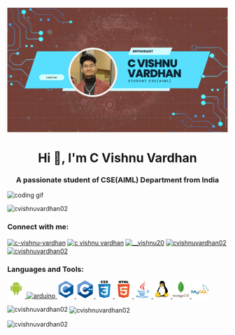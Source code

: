 ![logo](https://github.com/cvishnuvardhan02/cvishnuvardhan02/blob/main/Github%20Banner.png)
<h1 align="center">Hi 👋, I'm C Vishnu Vardhan</h1>
<h3 align="center">A passionate student of CSE(AIML) Department from India</h3>



 ![coding gif](https://github.com/cvishnuvardhan02/cvishnuvardhan02/assets/119833599/7b55a750-520c-43e9-9bbd-737e8a3dfa8b) 

<p align="left"> <img src="https://komarev.com/ghpvc/?username=cvishnuvardhan02&label=Profile%20views&color=0e75b6&style=flat" alt="cvishnuvardhan02" /> </p>

<h3 align="left">Connect with me:</h3>
<p align="left">
<a href="https://codepen.io/c-vishnu-vardhan" target="blank"><img align="center" src="https://raw.githubusercontent.com/rahuldkjain/github-profile-readme-generator/master/src/images/icons/Social/codepen.svg" alt="c-vishnu-vardhan" height="30" width="40" /></a>
<a href="https://linkedin.com/in/c vishnu vardhan" target="blank"><img align="center" src="https://raw.githubusercontent.com/rahuldkjain/github-profile-readme-generator/master/src/images/icons/Social/linked-in-alt.svg" alt="c vishnu vardhan" height="30" width="40" /></a>
<a href="https://instagram.com/__vishnu20" target="blank"><img align="center" src="https://raw.githubusercontent.com/rahuldkjain/github-profile-readme-generator/master/src/images/icons/Social/instagram.svg" alt="__vishnu20" height="30" width="40" /></a>
<a href="https://www.youtube.com/c/cvishnuvardhan02" target="blank"><img align="center" src="https://raw.githubusercontent.com/rahuldkjain/github-profile-readme-generator/master/src/images/icons/Social/youtube.svg" alt="cvishnuvardhan02" height="30" width="40" /></a>
<a href="https://www.hackerrank.com/cvishnuvardhan02" target="blank"><img align="center" src="https://raw.githubusercontent.com/rahuldkjain/github-profile-readme-generator/master/src/images/icons/Social/hackerrank.svg" alt="cvishnuvardhan02" height="30" width="40" /></a>
</p>

<h3 align="left">Languages and Tools:</h3>
<p align="left"> <a href="https://developer.android.com" target="_blank" rel="noreferrer"> <img src="https://raw.githubusercontent.com/devicons/devicon/master/icons/android/android-original-wordmark.svg" alt="android" width="40" height="40"/> </a> <a href="https://www.arduino.cc/" target="_blank" rel="noreferrer"> <img src="https://cdn.worldvectorlogo.com/logos/arduino-1.svg" alt="arduino" width="40" height="40"/> </a> <a href="https://www.cprogramming.com/" target="_blank" rel="noreferrer"> <img src="https://raw.githubusercontent.com/devicons/devicon/master/icons/c/c-original.svg" alt="c" width="40" height="40"/> </a> <a href="https://www.w3schools.com/cpp/" target="_blank" rel="noreferrer"> <img src="https://raw.githubusercontent.com/devicons/devicon/master/icons/cplusplus/cplusplus-original.svg" alt="cplusplus" width="40" height="40"/> </a> <a href="https://www.w3schools.com/css/" target="_blank" rel="noreferrer"> <img src="https://raw.githubusercontent.com/devicons/devicon/master/icons/css3/css3-original-wordmark.svg" alt="css3" width="40" height="40"/> </a> <a href="https://www.w3.org/html/" target="_blank" rel="noreferrer"> <img src="https://raw.githubusercontent.com/devicons/devicon/master/icons/html5/html5-original-wordmark.svg" alt="html5" width="40" height="40"/> </a> <a href="https://www.java.com" target="_blank" rel="noreferrer"> <img src="https://raw.githubusercontent.com/devicons/devicon/master/icons/java/java-original.svg" alt="java" width="40" height="40"/> </a> <a href="https://www.linux.org/" target="_blank" rel="noreferrer"> <img src="https://raw.githubusercontent.com/devicons/devicon/master/icons/linux/linux-original.svg" alt="linux" width="40" height="40"/> </a> <a href="https://www.mongodb.com/" target="_blank" rel="noreferrer"> <img src="https://raw.githubusercontent.com/devicons/devicon/master/icons/mongodb/mongodb-original-wordmark.svg" alt="mongodb" width="40" height="40"/> </a> <a href="https://www.mysql.com/" target="_blank" rel="noreferrer"> <img src="https://raw.githubusercontent.com/devicons/devicon/master/icons/mysql/mysql-original-wordmark.svg" alt="mysql" width="40" height="40"/> </a> </p>

<p><img align="left" src="https://github-readme-stats.vercel.app/api/top-langs?username=cvishnuvardhan02&show_icons=true&locale=en&layout=compact" alt="cvishnuvardhan02" /></p>

<p>&nbsp;<img align="center" src="https://github-readme-stats.vercel.app/api?username=cvishnuvardhan02&show_icons=true&locale=en" alt="cvishnuvardhan02" /></p>

<p><img align="center" src="https://github-readme-streak-stats.herokuapp.com/?user=cvishnuvardhan02&" alt="cvishnuvardhan02" /></p>
